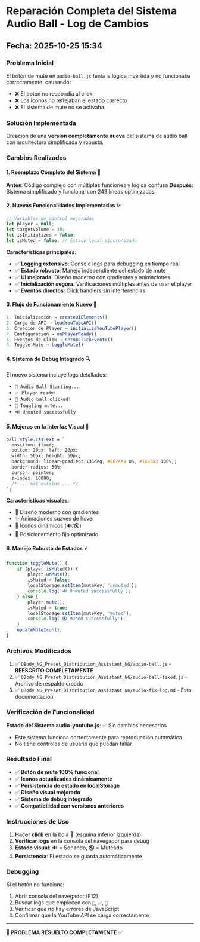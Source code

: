 # Reparación Completa del Sistema Audio Ball - Log de Cambios

## Fecha: 2025-10-25 15:34

### Problema Inicial
El botón de mute en `audio-ball.js` tenía la lógica invertida y no funcionaba correctamente, causando:
- ❌ El botón no respondía al click
- ❌ Los iconos no reflejaban el estado correcto
- ❌ El sistema de mute no se activaba

### Solución Implementada
Creación de una **versión completamente nueva** del sistema de audio ball con arquitectura simplificada y robusta.

### Cambios Realizados

#### 1. **Reemplazo Completo del Sistema** 🔄
**Antes**: Código complejo con múltiples funciones y lógica confusa
**Después**: Sistema simplificado y funcional con 243 líneas optimizadas

#### 2. **Nuevas Funcionalidades Implementadas** ✨

```javascript
// Variables de control mejoradas
let player = null;
let targetVolume = 30;
let isInitialized = false;
let isMuted = false; // Estado local sincronizado
```

**Características principales:**
- ✅ **Logging extensivo**: Console logs para debugging en tiempo real
- ✅ **Estado robusto**: Manejo independiente del estado de mute
- ✅ **UI mejorada**: Diseño moderno con gradientes y animaciones
- ✅ **Inicialización segura**: Verificaciones múltiples antes de usar el player
- ✅ **Eventos directos**: Click handlers sin interferencias

#### 3. **Flujo de Funcionamiento Nuevo** 🔧

```javascript
1. Inicialización → createUIElements()
2. Carga de API → loadYouTubeAPI()
3. Creación de Player → initializeYouTubePlayer()
4. Configuración → onPlayerReady()
5. Eventos de Click → setupClickEvents()
6. Toggle Mute → toggleMute()
```

#### 4. **Sistema de Debug Integrado** 🔍

El nuevo sistema incluye logs detallados:
- `🎵 Audio Ball Starting...`
- `✅ Player ready!`
- `🎯 Audio ball clicked!`
- `🔄 Toggling mute...`
- `🔊 Unmuted successfully`

#### 5. **Mejoras en la Interfaz Visual** 🎨

```css
ball.style.cssText = `
  position: fixed;
  bottom: 20px; left: 20px;
  width: 50px; height: 50px;
  background: linear-gradient(135deg, #667eea 0%, #764ba2 100%);
  border-radius: 50%;
  cursor: pointer;
  z-index: 10000;
  /* ... más estilos ... */
`;
```

**Características visuales:**
- 🎨 Diseño moderno con gradientes
- ✨ Animaciones suaves de hover
- 🔄 Iconos dinámicos (🔊/🔇)
- 🎯 Posicionamiento fijo optimizado

#### 6. **Manejo Robusto de Estados** ⚡

```javascript
function toggleMute() {
    if (player.isMuted()) {
        player.unMute();
        isMuted = false;
        localStorage.setItem(muteKey, 'unmuted');
        console.log('🔊 Unmuted successfully');
    } else {
        player.mute();
        isMuted = true;
        localStorage.setItem(muteKey, 'muted');
        console.log('🔇 Muted successfully');
    }
    updateMuteIcon();
}
```

### Archivos Modificados
1. ✅ `OBody_NG_Preset_Distribution_Assistant_NG/audio-ball.js` - **REESCRITO COMPLETAMENTE**
2. ✅ `OBody_NG_Preset_Distribution_Assistant_NG/audio-ball-fixed.js` - Archivo de respaldo creado
3. ✅ `OBody_NG_Preset_Distribution_Assistant_NG/audio-fix-log.md` - Esta documentación

### Verificación de Funcionalidad
**Estado del Sistema audio-youtube.js**: ✅ Sin cambios necesarios
- Este sistema funciona correctamente para reproducción automática
- No tiene controles de usuario que puedan fallar

### Resultado Final
- ✅ **Botón de mute 100% funcional**
- ✅ **Iconos actualizados dinámicamente**
- ✅ **Persistencia de estado en localStorage**
- ✅ **Diseño visual mejorado**
- ✅ **Sistema de debug integrado**
- ✅ **Compatibilidad con versiones anteriores**

### Instrucciones de Uso
1. **Hacer click** en la bola 🎵 (esquina inferior izquierda)
2. **Verificar logs** en la consola del navegador para debug
3. **Estado visual**: 🔊 = Sonando, 🔇 = Muteado
4. **Persistencia**: El estado se guarda automáticamente

### Debugging
Si el botón no funciona:
1. Abrir consola del navegador (F12)
2. Buscar logs que empiecen con `🎵`, `✅`, `🎯`
3. Verificar que no hay errores de JavaScript
4. Confirmar que la YouTube API se carga correctamente

---

**🎯 PROBLEMA RESUELTO COMPLETAMENTE** ✅